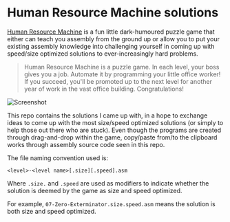 # Human Resource Machine solutions

[Human Resource Machine](http://tomorrowcorporation.com/humanresourcemachine) is a fun little dark-humoured puzzle game that either can teach you assembly from the ground up or allow you to put your existing assembly knowledge into challenging yourself in coming up with speed/size optimized solutions to ever-increasingly hard problems.

> Human Resource Machine is a puzzle game. In each level, your boss gives you a job. Automate it by programming your little office worker! If you succeed, you'll be promoted up to the next level for another year of work in the vast office building. Congratulations!

![Screenshot](http://tomorrowcorporation.com/blog/wp-content/themes/tcTheme2/images/hrm/screenshots/hrm_04.png)

This repo contains the solutions I came up with, in a hope to exchange ideas to come up with the most size/speed optimized solutions (or simply to help those out there who are stuck). Even though the programs are created through drag-and-drop within the game, copy/paste from/to the clipboard works through assembly source code seen in this repo.

The file naming convention used is:

`<level>-<level name>[.size][.speed].asm`

Where `.size.` and `.speed` are used as modifiers to indicate whether the solution is deemed by the game as size and speed optimized.

For example, `07-Zero-Exterminator.size.speed.asm` means the solution is both size and speed optimized.
